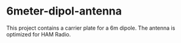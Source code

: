 # 6meter-dipol-antenna

This project contains a carrier plate for a 6m dipole. The antenna is optimized for HAM Radio.

